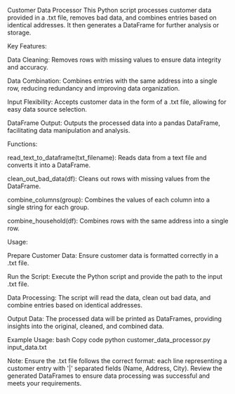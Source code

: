 Customer Data Processor
This Python script processes customer data provided in a .txt file, removes bad data, and combines entries based on identical addresses. It then generates a DataFrame for further analysis or storage.


Key Features:

Data Cleaning: Removes rows with missing values to ensure data integrity and accuracy.

Data Combination: Combines entries with the same address into a single row, reducing redundancy and improving data organization.

Input Flexibility: Accepts customer data in the form of a .txt file, allowing for easy data source selection.

DataFrame Output: Outputs the processed data into a pandas DataFrame, facilitating data manipulation and analysis.


Functions:

read_text_to_dataframe(txt_filename):
Reads data from a text file and converts it into a DataFrame.

clean_out_bad_data(df):
Cleans out rows with missing values from the DataFrame.

combine_columns(group):
Combines the values of each column into a single string for each group.

combine_household(df):
Combines rows with the same address into a single row.


Usage:

Prepare Customer Data: Ensure customer data is formatted correctly in a .txt file.

Run the Script: Execute the Python script and provide the path to the input .txt file.

Data Processing:
The script will read the data, clean out bad data, and combine entries based on identical addresses.

Output Data: The processed data will be printed as DataFrames, providing insights into the original, cleaned, and combined data.

Example Usage:
bash
Copy code
python customer_data_processor.py input_data.txt


Note:
Ensure the .txt file follows the correct format: each line representing a customer entry with '|' separated fields (Name, Address, City).
Review the generated DataFrames to ensure data processing was successful and meets your requirements.
